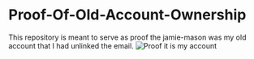 # Proof-Of-Old-Account-Ownership
This repository is meant to serve as proof the jamie-mason was my old account that I had unlinked the email.
![Proof it is my account](https://github.com/user-attachments/assets/89cdf518-77e3-4eae-8767-5db673ff2293)
